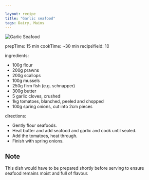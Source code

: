 ```yaml
---

layout: recipe
title: "Garlic seafood"
tags: Dairy, Mains
---
```

![Garlic Seafood](/recipes/pix/garlic-seafood.png)

prepTime: 15 min
cookTime: ~30 min
recipeYield: 10

ingredients:
- 100g flour
- 200g prawns
- 200g scallops
- 100g mussels
- 250g firm fish (e.g. schnapper)
- 300g butter
- 5 garlic cloves, crushed
- 1kg tomatoes, blanched, peeled and chopped
- 100g spring onions, cut into 2cm pieces

directions:
- Gently flour seafoods.
- Heat butter and add seafood and garlic and cook until sealed.
- Add the tomatoes, heat through.
- Finish with spring onions.

## Note
This dish would have to be prepared shortly before serving to ensure seafood remains moist and full of flavour.
